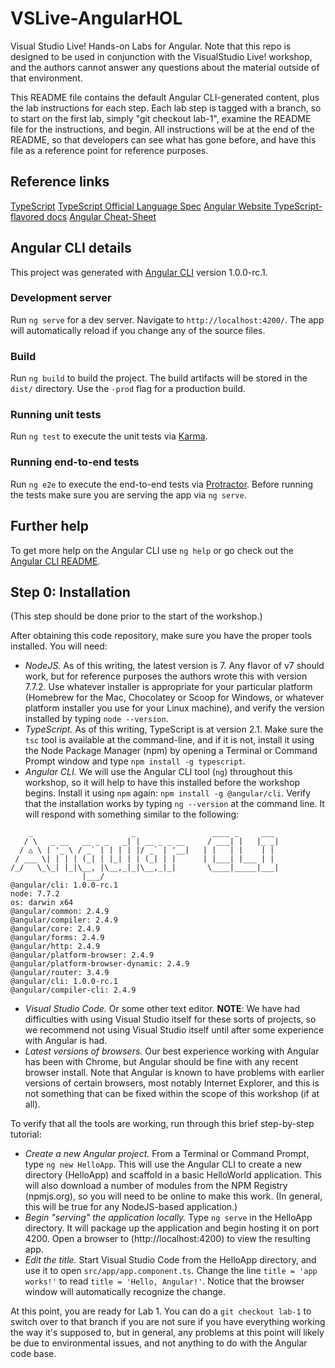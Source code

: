 # VSLive-AngularHOL

Visual Studio Live! Hands-on Labs for Angular. Note that this repo is designed to be used in conjunction with the VisualStudio Live! workshop, and the authors cannot answer any questions about the material outside of that environment.

This README file contains the default Angular CLI-generated content, plus the lab instructions for each step. Each lab step is tagged with a branch, so to start on the first lab, simply "git checkout lab-1", examine the README file for the instructions, and begin. All instructions will be at the end of the README, so that developers can see what has gone before, and have this file as a reference point for reference purposes.

## Reference links

[TypeScript](https://github.com/Microsoft/TypeScript)
[TypeScript Official Language Spec](https://github.com/Microsoft/TypeScript/tree/2.1/doc)
[Angular Website TypeScript-flavored docs](https://angular.io/docs/ts/latest/)
[Angular Cheat-Sheet](https://angular.io/docs/ts/latest/guide/cheatsheet.html)

## Angular CLI details

This project was generated with [Angular CLI](https://github.com/angular/angular-cli) version 1.0.0-rc.1.

### Development server
Run `ng serve` for a dev server. Navigate to `http://localhost:4200/`. The app will automatically reload if you change any of the source files.

### Build

Run `ng build` to build the project. The build artifacts will be stored in the `dist/` directory. Use the `-prod` flag for a production build.

### Running unit tests

Run `ng test` to execute the unit tests via [Karma](https://karma-runner.github.io).

### Running end-to-end tests

Run `ng e2e` to execute the end-to-end tests via [Protractor](http://www.protractortest.org/).
Before running the tests make sure you are serving the app via `ng serve`.

## Further help

To get more help on the Angular CLI use `ng help` or go check out the [Angular CLI README](https://github.com/angular/angular-cli/blob/master/README.md).


## Step 0: Installation

(This step should be done prior to the start of the workshop.)

After obtaining this code repository, make sure you have the proper tools installed. You will need:

* *NodeJS.* As of this writing, the latest version is 7. Any flavor of v7 should work, but for reference purposes the authors wrote this with version 7.7.2. Use whatever installer is appropriate for your particular platform (Homebrew for the Mac, Chocolatey or Scoop for Windows, or whatever platform installer you use for your Linux machine), and verify the version installed by typing `node --version`.
* *TypeScript.* As of this writing, TypeScript is at version 2.1. Make sure the `tsc` tool is available at the command-line, and if it is not, install it using the Node Package Manager (npm) by opening a Terminal or Command Prompt window and type `npm install -g typescript`.
* *Angular CLI.* We will use the Angular CLI tool (`ng`) throughout this workshop, so it will help to have this installed before the workshop begins. Install it using `npm` again: `npm install -g @angular/cli`. Verify that the installation works by typing `ng --version` at the command line. It will respond with something similar to the following:

````
    _                      _                 ____ _     ___
   / \   _ __   __ _ _   _| | __ _ _ __     / ___| |   |_ _|
  / △ \ | '_ \ / _` | | | | |/ _` | '__|   | |   | |    | |
 / ___ \| | | | (_| | |_| | | (_| | |      | |___| |___ | |
/_/   \_\_| |_|\__, |\__,_|_|\__,_|_|       \____|_____|___|
                |___/
@angular/cli: 1.0.0-rc.1
node: 7.7.2
os: darwin x64
@angular/common: 2.4.9
@angular/compiler: 2.4.9
@angular/core: 2.4.9
@angular/forms: 2.4.9
@angular/http: 2.4.9
@angular/platform-browser: 2.4.9
@angular/platform-browser-dynamic: 2.4.9
@angular/router: 3.4.9
@angular/cli: 1.0.0-rc.1
@angular/compiler-cli: 2.4.9
````

* *Visual Studio Code.* Or some other text editor. **NOTE**: We have had difficulties with using Visual Studio itself for these sorts of projects, so we recommend not using Visual Studio itself until after some experience with Angular is had.
* *Latest versions of browsers.* Our best experience working with Angular has been with Chrome, but Angular should be fine with any recent browser install. Note that Angular is known to have problems with earlier versions of certain browsers, most notably Internet Explorer, and this is not something that can be fixed within the scope of this workshop (if at all).

To verify that all the tools are working, run through this brief step-by-step tutorial:

* *Create a new Angular project.* From a Terminal or Command Prompt, type `ng new HelloApp`. This will use the Angular CLI to create a new directory (HelloApp) and scaffold in a basic HelloWorld application. This will also download a number of modules from the NPM Registry (npmjs.org), so you will need to be online to make this work. (In general, this will be true for any NodeJS-based application.)
* *Begin "serving" the application locally.* Type `ng serve` in the HelloApp directory. It will package up the application and begin hosting it on port 4200. Open a browser to (http://localhost:4200) to view the resulting app.
* *Edit the title.* Start Visual Studio Code from the HelloApp directory, and use it to open `src/app/app.component.ts`. Change the line `title = 'app works!'` to read `title = 'Hello, Angular!'`. Notice that the browser window will automatically recognize the change.

At this point, you are ready for Lab 1. You can do a `git checkout lab-1` to switch over to that branch if you are not sure if you have everything working the way it's supposed to, but in general, any problems at this point will likely be due to environmental issues, and not anything to do with the Angular code base.
